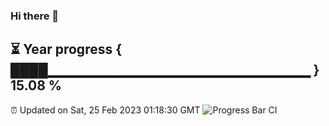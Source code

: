 ### Hi there 👋
⏳ Year progress { ████▁▁▁▁▁▁▁▁▁▁▁▁▁▁▁▁▁▁▁▁▁▁▁▁▁▁ } 15.08 %
---
⏰ Updated on Sat, 25 Feb 2023 01:18:30 GMT
![Progress Bar CI](https://github.com/liununu/liununu/workflows/Progress%20Bar%20CI/badge.svg)
